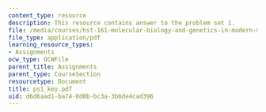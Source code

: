 ```yaml
---
content_type: resource
description: This resource contains answer to the problem set 1.
file: /media/courses/hst-161-molecular-biology-and-genetics-in-modern-medicine-fall-2007/d6d6aad1ba740d0bbc3a3b6de4cad396_ps1_key.pdf
file_type: application/pdf
learning_resource_types:
- Assignments
ocw_type: OCWFile
parent_title: Assignments
parent_type: CourseSection
resourcetype: Document
title: ps1_key.pdf
uid: d6d6aad1-ba74-0d0b-bc3a-3b6de4cad396
---
```

